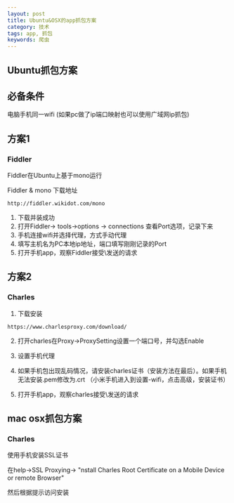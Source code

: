 ```yaml
---
layout: post
title: Ubuntu&OSX的app抓包方案
category: 技术
tags: app, 抓包
keywords: 爬虫
---
```


## Ubuntu抓包方案
<!-- more-->
## 必备条件
电脑手机同一wifi (如果pc做了ip端口映射也可以使用广域网ip抓包)

## 方案1

### Fiddler

Fiddler在Ubuntu上基于mono运行

Fiddler & mono 下载地址

```
http://fiddler.wikidot.com/mono
```

1. 下载并装成功 
2. 打开Fiddler-> tools->options -> connections  查看Port选项，记录下来
3. 手机连接wifi并选择代理，方式手动代理
4. 填写主机名为PC本地ip地址，端口填写刚刚记录的Port
5. 打开手机app，观察Fiddler接受\发送的请求

## 方案2

### Charles

1. 下载安装
```
https://www.charlesproxy.com/download/
```
2. 打开charles在Proxy->ProxySetting设置一个端口号，并勾选Enable
3. 设置手机代理
4. 如果手机包出现乱码情况，请安装charles证书（安装方法在最后）。如果手机无法安装.pem修改为.crt
（小米手机进入到设置-wifi，点击高级，安装证书）

5. 打开手机app，观察charles接受\发送的请求


## mac osx抓包方案

###  Charles

使用手机安装SSL证书

在help->SSL Proxying-> "nstall Charles Root Certificate on a Mobile Device or remote Browser"

然后根据提示访问安装